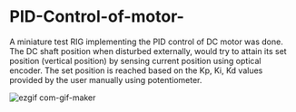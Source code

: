 # PID-Control-of-motor-
A miniature test RIG implementing the PID control of DC motor
was done. The DC shaft position when disturbed externally, would
try to attain its set position (vertical position) by sensing current
position using optical encoder. The set position is reached based
on the Kp, Ki, Kd values provided by the user manually using
potentiometer.

![ezgif com-gif-maker](https://github.com/Kamalesh9483/PID-Control-of-motor-/assets/80197808/d31a52bd-c77e-4c46-959e-fdcd7edeeec3)
